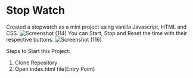 # **Stop Watch**
Created a stopwatch as a mini project using vanilla Javascript, HTML and CSS.
![Screenshot (114)](https://user-images.githubusercontent.com/112121338/229380885-8125971f-0b06-4606-bcba-01dde496ace6.png)
You can Start, Stop and Reset the time with their respective buttons.
![Screenshot (116)](https://user-images.githubusercontent.com/112121338/229380889-5f134f85-c759-4502-9b5f-1292cff2e244.png)

Steps to Start this Project:
1. Clone Repository
2. Open index.html file(Entry Point)
